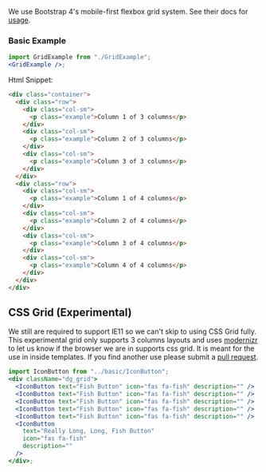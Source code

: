 We use Bootstrap 4's mobile-first flexbox grid system. See their docs for
[usage](https://getbootstrap.com/docs/4.3/layout/grid/).

### Basic Example

```jsx
import GridExample from "./GridExample";
<GridExample />;
```

Html Snippet:

```html
<div class="container">
  <div class="row">
    <div class="col-sm">
      <p class="example">Column 1 of 3 columns</p>
    </div>
    <div class="col-sm">
      <p class="example">Column 2 of 3 columns</p>
    </div>
    <div class="col-sm">
      <p class="example">Column 3 of 3 columns</p>
    </div>
  </div>
  <div class="row">
    <div class="col-sm">
      <p class="example">Column 1 of 4 columns</p>
    </div>
    <div class="col-sm">
      <p class="example">Column 2 of 4 columns</p>
    </div>
    <div class="col-sm">
      <p class="example">Column 3 of 4 columns</p>
    </div>
    <div class="col-sm">
      <p class="example">Column 4 of 4 columns</p>
    </div>
  </div>
</div>
```

## CSS Grid (Experimental)

We still are required to support IE11 so we can't skip to using CSS Grid fully.
This experimental grid only supports 3 columns layouts and uses
[modernizr](https://modernizr.com/) to let us know if the browser we are in
supports css grid. It is meant for the use in inside templates. If you find
another use please submit a
[pull request](https://github.com/baltimorecounty/dotgov-components/compare).

```jsx
import IconButton from "../basic/IconButton";
<div className="dg_grid">
  <IconButton text="Fish Button" icon="fas fa-fish" description="" />
  <IconButton text="Fish Button" icon="fas fa-fish" description="" />
  <IconButton text="Fish Button" icon="fas fa-fish" description="" />
  <IconButton text="Fish Button" icon="fas fa-fish" description="" />
  <IconButton text="Fish Button" icon="fas fa-fish" description="" />
  <IconButton
    text="Really Long, Long, Fish Button"
    icon="fas fa-fish"
    description=""
  />
</div>;
```
